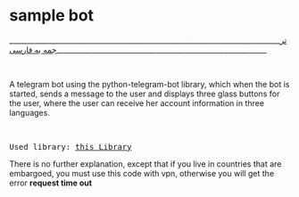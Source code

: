 <body>
<h1>sample bot</h1>
  <p>____________________________________________________________________________<a href='https://github.com/AliofficialIR/Easy-telegram-bot/blob/main/fa.md'>ترجمه به فارسی</a>___________________________________________________________</p>
  <br>
<p>A telegram bot using the python-telegram-bot library, which when the bot is started, sends a message to the user and displays three glass buttons for the user, where the user can receive her account information in three languages.</p>
<br>
<pre>Used library: <a href='https://github.com/python-telegram-bot/python-telegram-bot' >this Library</a></pre>
<p>There is no further explanation, except that if you live in countries that are embargoed, you must use this code with vpn, otherwise you will get the error <b>request time out</b></p>

  
</body>

